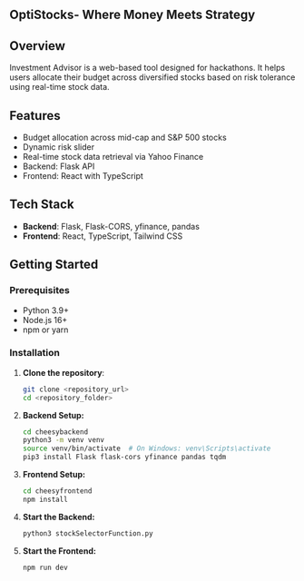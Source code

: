 ## OptiStocks- Where Money Meets Strategy

## Overview

Investment Advisor is a web-based tool designed for hackathons. It helps users allocate their budget across diversified stocks based on risk tolerance using real-time stock data.

## Features

- Budget allocation across mid-cap and S&P 500 stocks
- Dynamic risk slider
- Real-time stock data retrieval via Yahoo Finance
- Backend: Flask API
- Frontend: React with TypeScript

## Tech Stack

- **Backend**: Flask, Flask-CORS, yfinance, pandas
- **Frontend**: React, TypeScript, Tailwind CSS

## Getting Started

### Prerequisites

- Python 3.9+
- Node.js 16+
- npm or yarn

### Installation

1. **Clone the repository**:
   ```bash
   git clone <repository_url>
   cd <repository_folder>

2. **Backend Setup:**
   ```bash
   cd cheesybackend
   python3 -m venv venv
   source venv/bin/activate  # On Windows: venv\Scripts\activate
   pip3 install Flask flask-cors yfinance pandas tqdm

3. **Frontend Setup:**
   ```bash
   cd cheesyfrontend
   npm install

4. **Start the Backend:**
   ```bash
   python3 stockSelectorFunction.py

5. **Start the Frontend:**
   ```bash
   npm run dev
